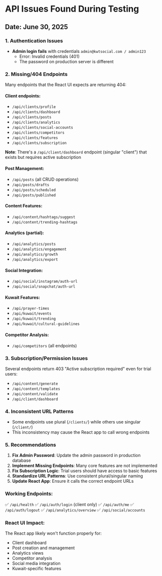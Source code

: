 # API Issues Found During Testing

## Date: June 30, 2025

### 1. Authentication Issues
- **Admin login fails** with credentials `admin@kwtsocial.com / admin123`
  - Error: Invalid credentials (401)
  - The password on production server is different

### 2. Missing/404 Endpoints
Many endpoints that the React UI expects are returning 404:

#### Client endpoints:
- `/api/clients/profile` 
- `/api/clients/dashboard`
- `/api/clients/posts`
- `/api/clients/analytics`
- `/api/clients/social-accounts`
- `/api/clients/competitors`
- `/api/clients/features`
- `/api/clients/subscription`

**Note**: There's a `/api/client/dashboard` endpoint (singular "client") that exists but requires active subscription

#### Post Management:
- `/api/posts` (all CRUD operations)
- `/api/posts/drafts`
- `/api/posts/scheduled`
- `/api/posts/published`

#### Content Features:
- `/api/content/hashtags/suggest`
- `/api/content/trending-hashtags`

#### Analytics (partial):
- `/api/analytics/posts`
- `/api/analytics/engagement` 
- `/api/analytics/growth`
- `/api/analytics/export`

#### Social Integration:
- `/api/social/instagram/auth-url`
- `/api/social/snapchat/auth-url`

#### Kuwait Features:
- `/api/prayer-times`
- `/api/kuwait/events`
- `/api/kuwait/trending`
- `/api/kuwait/cultural-guidelines`

#### Competitor Analysis:
- `/api/competitors` (all endpoints)

### 3. Subscription/Permission Issues
Several endpoints return 403 "Active subscription required" even for trial users:
- `/api/content/generate`
- `/api/content/templates`
- `/api/content/validate`
- `/api/client/dashboard`

### 4. Inconsistent URL Patterns
- Some endpoints use plural (`/clients/`) while others use singular (`/client/`)
- This inconsistency may cause the React app to call wrong endpoints

### 5. Recommendations

1. **Fix Admin Password**: Update the admin password in production database
2. **Implement Missing Endpoints**: Many core features are not implemented
3. **Fix Subscription Logic**: Trial users should have access to basic features
4. **Standardize URL Patterns**: Use consistent plural/singular naming
5. **Update React App**: Ensure it calls the correct endpoint URLs

### Working Endpoints:
✅ `/api/health`
✅ `/api/auth/login` (client only)
✅ `/api/auth/me`
✅ `/api/auth/logout`
✅ `/api/analytics/overview`
✅ `/api/social/accounts`

### React UI Impact:
The React app likely won't function properly for:
- Client dashboard
- Post creation and management
- Analytics views
- Competitor analysis
- Social media integration
- Kuwait-specific features
